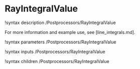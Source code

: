 # RayIntegralValue

!syntax description /Postprocessors/RayIntegralValue

For more information and example use, see [line_integrals.md].

!syntax parameters /Postprocessors/RayIntegralValue

!syntax inputs /Postprocessors/RayIntegralValue

!syntax children /Postprocessors/RayIntegralValue

